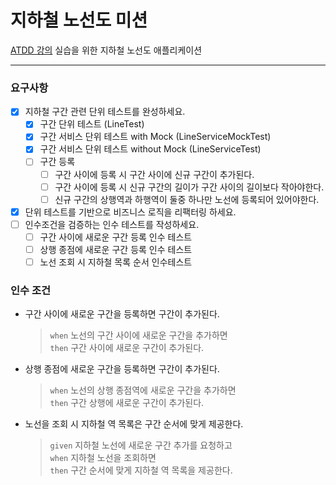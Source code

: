 # 지하철 노선도 미션
[ATDD 강의](https://edu.nextstep.camp/c/R89PYi5H) 실습을 위한 지하철 노선도 애플리케이션

---

### 요구사항

- [X] 지하철 구간 관련 단위 테스트를 완성하세요.
  - [X] 구간 단위 테스트 (LineTest)
  - [X] 구간 서비스 단위 테스트 with Mock (LineServiceMockTest)
  - [X] 구간 서비스 단위 테스트 without Mock (LineServiceTest)
  - [ ] 구간 등록 
    - [ ] 구간 사이에 등록 시 구간 사이에 신규 구간이 추가된다.
    - [ ] 구간 사이에 등록 시 신규 구간의 길이가 구간 사이의 길이보다 작아야한다.
    - [ ] 신규 구간의 상행역과 하행역이 둘중 하나만 노선에 등록되어 있어야한다.
- [X] 단위 테스트를 기반으로 비즈니스 로직을 리팩터링 하세요.
- [ ] 인수조건을 검증하는 인수 테스트를 작성하세요.
  - [ ] 구간 사이에 새로운 구간 등록 인수 테스트
  - [ ] 상행 종점에 새로운 구간 등록 인수 테스트
  - [ ] 노선 조회 시 지하철 목록 순서 인수테스트
  
### 인수 조건

- 구간 사이에 새로운 구간을 등록하면 구간이 추가된다.
  > `when` 노선의 구간 사이에 새로운 구간을 추가하면   
  > `then` 구간 사이에 새로운 구간이 추가된다. 
- 상행 종점에 새로운 구간을 등록하면 구간이 추가된다.
  > `when` 노선의 상행 종점역에 새로운 구간을 추가하면   
  > `then` 구간 상행에 새로운 구간이 추가된다. 
- 노선을 조회 시 지하철 역 목록은 구간 순서에 맞게 제공한다.
  > `given` 지하철 노선에 새로운 구간 추가를 요청하고   
  > `when` 지하철 노선을 조회하면   
  > `then` 구간 순서에 맞게 지하철 역 목록을 제공한다.
